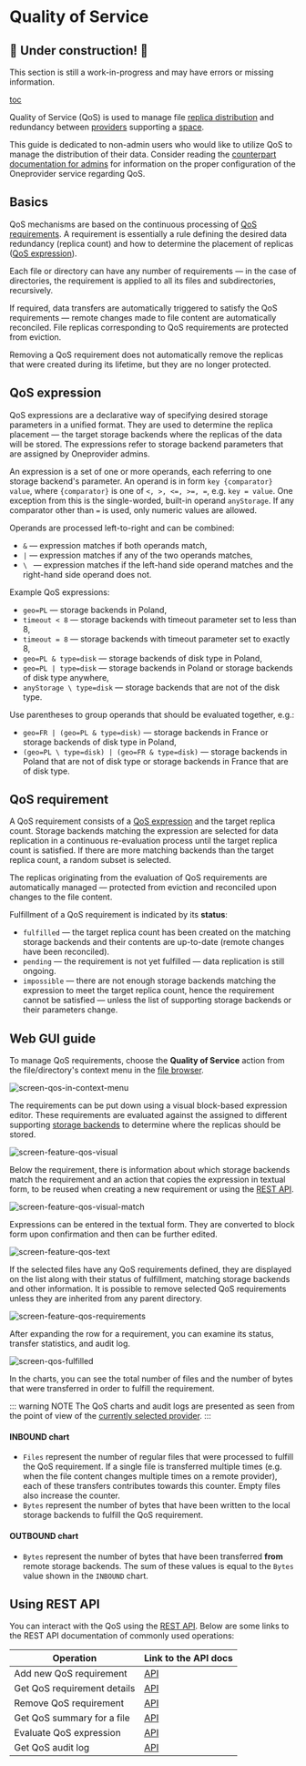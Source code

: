 # Quality of Service

## 🚧 Under construction! 🚧

This section is still a work-in-progress and may have errors or missing information.

[toc][1]

Quality of Service (QoS) is used to manage file [replica distribution][] and redundancy
between [providers][] supporting a [space][].

This guide is dedicated to non-admin users who would like to utilize QoS to manage
the distribution of their data. Consider reading the [counterpart documentation for admins][admin-qos]
for information on the proper configuration of the Oneprovider service regarding QoS.

## Basics

QoS mechanisms are based on the continuous processing of [QoS requirements][].
A requirement is essentially a rule defining the desired data redundancy (replica count)
and how to determine the placement of replicas ([QoS expression][]).

Each file or directory can have any number of requirements — in the case of directories, the requirement
is applied to all its files and subdirectories, recursively.

If required, data transfers are automatically triggered to satisfy the QoS requirements — remote
changes made to file content are automatically reconciled. File replicas corresponding to
QoS requirements are protected from eviction.

Removing a QoS requirement does not automatically remove the replicas that were created during its
lifetime, but they are no longer protected.

## QoS expression

QoS expressions are a declarative way of specifying desired storage parameters in a unified format.
They are used to determine the replica placement — the target storage backends where the replicas
of the data will be stored. The expressions refer to storage backend parameters that are assigned
by Oneprovider admins.

An expression is a set of one or more operands, each referring to one storage backend's parameter.
An operand is in form `key {comparator} value`, where `{comparator}` is one of `<, >, <=, >=, =`,
e.g. `key = value`. One exception from this is the single-worded, built-in operand `anyStorage`.
If any comparator other than `=` is used, only numeric values are allowed.

Operands are processed left-to-right and can be combined:

* `&` — expression matches if both operands match,
* `|` — expression matches if any of the two operands matches,
* `\ ` — expression matches if the left-hand side operand matches and the right-hand side operand does not.

Example QoS expressions:

* `geo=PL` — storage backends in Poland,
* `timeout < 8` — storage backends with timeout parameter set to less than 8,
* `timeout = 8` — storage backends with timeout parameter set to exactly 8,
* `geo=PL & type=disk` — storage backends of disk type in Poland,
* `geo=PL | type=disk` — storage backends in Poland or storage backends of disk type anywhere,
* `anyStorage \ type=disk` — storage backends that are not of the disk type.

Use parentheses to group operands that should be evaluated together, e.g.:

* `geo=FR | (geo=PL & type=disk)` — storage backends in France or storage backends of disk type in Poland,
* `(geo=PL \ type=disk) | (geo=FR & type=disk)` — storage backends in Poland that are not of disk type or
  storage backends in France that are of disk type.

## QoS requirement

A QoS requirement consists of a [QoS expression][] and the target replica count.
Storage backends matching the expression are selected for data replication in a continuous re-evaluation
process until the target replica count is satisfied. If there are more matching backends than
the target replica count, a random subset is selected.

The replicas originating from the evaluation of QoS requirements are automatically managed —
protected from eviction and reconciled upon changes to the file content.

Fulfillment of a QoS requirement is indicated by its **status**:

* `fulfilled` — the target replica count has been created on the matching storage backends
  and their contents are up-to-date (remote changes have been reconciled).
* `pending` — the requirement is not yet fulfilled — data replication is still ongoing.
* `impossible` — there are not enough storage backends matching the expression to meet the target
  replica count, hence the requirement cannot be satisfied — unless the list of supporting storage backends
  or their parameters change.

## Web GUI guide

To manage QoS requirements, choose the **Quality of Service** action from the file/directory's
context menu in the [file browser][].

![screen-qos-in-context-menu][]

The requirements can be put down using a visual block-based expression editor. These
requirements are evaluated against the assigned to different supporting
[storage backends][] to determine where the replicas should be stored.

![screen-feature-qos-visual][]

Below the requirement, there is information about which storage backends match the requirement
and an action that copies the expression in textual form, to be reused when
creating a new requirement or using the [REST API][using-rest-api].

![screen-feature-qos-visual-match][]

Expressions can be entered in the textual form. They are converted to block form
upon confirmation and then can be further edited.

![screen-feature-qos-text][]

If the selected files have any QoS requirements defined, they are displayed on
the list along with their status of fulfillment, matching storage backends and other
information. It is possible to remove selected QoS requirements unless they
are inherited from any parent directory.

![screen-feature-qos-requirements][]

After expanding the row for a requirement, you can examine its status, transfer statistics,
and audit log.

![screen-qos-fulfilled][]

In the charts, you can see the total number of files and the number of bytes that were
transferred in order to fulfill the requirement.

::: warning NOTE
The QoS charts and audit logs are presented as seen from the point of view of the
[currently selected provider][7].
:::

#### INBOUND chart

* `Files` represent the number of regular files that were processed to fulfill the QoS requirement.
  If a single file is transferred multiple times (e.g. when the file content changes multiple times on
  a remote provider), each of these transfers contributes towards this counter.
  Empty files also increase the counter.
* `Bytes` represent the number of bytes that have been written to the local storage backends to fulfill the QoS requirement.

#### OUTBOUND chart

* `Bytes` represent the number of bytes that have been transferred **from** remote storage backends.
  The sum of these values is equal to the `Bytes` value shown in the `INBOUND` chart.

## Using REST API

You can interact with the QoS using the [REST API][].
Below are some links to the REST API documentation of commonly used operations:

<!-- @TODO VFS-6428 Add examples of retrieving storage QoS parameters -->

| Operation                   | Link to the API docs           |
| --------------------------- | ------------------------------ |
| Add new QoS requirement     | [API][add-qos-requirement]     |
| Get QoS requirement details | [API][get-qos-requirement]     |
| Remove QoS requirement      | [API][remove-qos-requirement]  |
| Get QoS summary for a file  | [API][get-qos-summary]         |
| Evaluate QoS expression     | [API][evaluate-qos-expression] |
| Get QoS audit log           | [API][get-qos-audit-log]       |

<!-- references -->

[1]: <>

[replica distribution]: ./data-distribution.md

[providers]: ./providers.md

[space]: ./spaces.md

[admin-qos]: ../admin-guide/oneprovider/configuration/qos.md

[QoS requirements]: #qos-requirement

[QoS expression]: #qos-expression

[using-rest-api]: #using-rest-api

[REST API]: ./rest-api.md

[add-qos-requirement]: https://onedata.org/#/home/api/stable/oneprovider?anchor=operation/add_qos_requirement

[get-qos-requirement]: https://onedata.org/#/home/api/stable/oneprovider?anchor=operation/get_qos_requirement

[remove-qos-requirement]: https://onedata.org/#/home/api/stable/oneprovider?anchor=operation/remove_qos_requirement

[get-qos-audit-log]: https://onedata.org/#/home/api/stable/oneprovider?anchor=operation/get_qos_requirement_audit_log

[get-qos-summary]: https://onedata.org/#/home/api/stable/oneprovider?anchor=operation/get_file_qos_summary

[evaluate-qos-expression]: https://onedata.org/#/home/api/stable/oneprovider?anchor=operation/evaluate_qos_expression

[file browser]: web-file-browser.md#qos

[storage backends]: ../admin-guide/oneprovider/configuration/storage-backends.md

[7]: web-file-browser.md#switching-between-providers

[screen-qos-in-context-menu]: ../../images/user-guide/qos/context_menu.png

[screen-feature-qos-visual]: ../../images/user-guide/qos/feature-qos-visual.png

[screen-feature-qos-visual-match]: ../../images/user-guide/qos/feature-qos-visual-match.png

[screen-feature-qos-text]: ../../images/user-guide/qos/feature-qos-text.png

[screen-feature-qos-requirements]: ../../images/user-guide/qos/feature-qos-requirements.png

[screen-qos-fulfilled]: ../../images/user-guide/qos/modal_fulfilled.png
